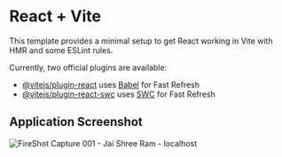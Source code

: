 # React + Vite

This template provides a minimal setup to get React working in Vite with HMR and some ESLint rules.

Currently, two official plugins are available:

- [@vitejs/plugin-react](https://github.com/vitejs/vite-plugin-react/blob/main/packages/plugin-react/README.md) uses [Babel](https://babeljs.io/) for Fast Refresh
- [@vitejs/plugin-react-swc](https://github.com/vitejs/vite-plugin-react-swc) uses [SWC](https://swc.rs/) for Fast Refresh

## Application Screenshot

![FireShot Capture 001 - Jai Shree Ram - localhost](https://github.com/arpitgoswami/Hanuman-Bhakti-Sagar/assets/71710858/fbeefa43-f398-4bb9-9ce1-2c3c5b852217)


